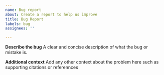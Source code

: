 ```yaml
---
name: Bug report
about: Create a report to help us improve
title: Bug Report
labels: bug
assignees: ''

---
```


**Describe the bug**
A clear and concise description of what the bug or mistake is.

**Additional context**
Add any other context about the problem here such as supporting citations or referennces
